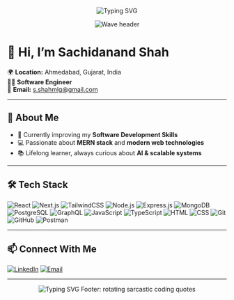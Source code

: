 <!-- Typing SVG Header -->
<p align="center">
  <img src="https://readme-typing-svg.herokuapp.com?font=Fira+Code&size=26&pause=1000&color=00C4FF&center=true&vCenter=true&width=600&lines=Hi%2C%20I'm%20Sachidanand%20Shah%20👋;Software%20Engineer%20from%20India;MERN%20%26%20Next.js%20Developer;Always%20Learning%20New%20Tech" alt="Typing SVG" />
</p>

<!-- Capsule Render Wave Header -->
<p align="center">
  <img src="https://capsule-render.vercel.app/api?type=waving&height=180&text=Sachidanand%20Shah&fontAlign=50&fontAlignY=40&color=gradient&customColorList=0,2,5,10&fontColor=ffffff&fontSize=40&animation=fadeIn" alt="Wave header"/>
</p>

# 👋 Hi, I’m Sachidanand Shah

🌍 **Location:** Ahmedabad, Gujarat, India  
👨‍💻 **Software Engineer**  
📧 **Email:** [s.shahmlg@gmail.com](mailto:s.shahmlg@gmail.com)

---

## 🚀 About Me
- 🌱 Currently improving my **Software Development Skills**  
- 💻 Passionate about **MERN stack** and **modern web technologies**  
- 📚 Lifelong learner, always curious about **AI & scalable systems**  

---

## 🛠 Tech Stack
![React](https://img.shields.io/badge/-React-61DAFB?style=flat&logo=react&logoColor=000)
![Next.js](https://img.shields.io/badge/-Next.js-000?style=flat&logo=next.js&logoColor=fff)
![TailwindCSS](https://img.shields.io/badge/-TailwindCSS-38B2AC?style=flat&logo=tailwind-css&logoColor=fff)
![Node.js](https://img.shields.io/badge/-Node.js-339933?style=flat&logo=node.js&logoColor=fff)
![Express.js](https://img.shields.io/badge/-Express.js-000?style=flat&logo=express&logoColor=fff)
![MongoDB](https://img.shields.io/badge/-MongoDB-4EA94B?style=flat&logo=mongodb&logoColor=fff)
![PostgreSQL](https://img.shields.io/badge/-PostgreSQL-336791?style=flat&logo=postgresql&logoColor=fff)
![GraphQL](https://img.shields.io/badge/-GraphQL-E10098?style=flat&logo=graphql&logoColor=fff)
![JavaScript](https://img.shields.io/badge/-JavaScript-F7DF1E?style=flat&logo=javascript&logoColor=000)
![TypeScript](https://img.shields.io/badge/-TypeScript-3178C6?style=flat&logo=typescript&logoColor=fff)
![HTML](https://img.shields.io/badge/-HTML5-E34F26?style=flat&logo=html5&logoColor=fff)
![CSS](https://img.shields.io/badge/-CSS3-1572B6?style=flat&logo=css3&logoColor=fff)
![Git](https://img.shields.io/badge/-Git-F05032?style=flat&logo=git&logoColor=fff)
![GitHub](https://img.shields.io/badge/-GitHub-181717?style=flat&logo=github&logoColor=fff)
![Postman](https://img.shields.io/badge/-Postman-FF6C37?style=flat&logo=postman&logoColor=fff)

---

## 📫 Connect With Me
[![LinkedIn](https://img.shields.io/badge/LinkedIn-blue?style=flat&logo=linkedin&logoColor=white)](https://www.linkedin.com/in/sachidanand-shah/)
[![Email](https://img.shields.io/badge/Email-D14836?style=flat&logo=gmail&logoColor=white)](mailto:s.shahmlg@gmail.com)

---

<!-- Footer Quote (typing SVG) -->
<p align="center">
  <img
    src="https://readme-typing-svg.herokuapp.com?font=Fira+Code&size=22&duration=3000&pause=1000&color=00C4FF&center=true&vCenter=true&width=800&lines=Code+is+like+humor.+When+you+have+to+explain+it%2C+it%27s+bad.;It%27s+not+a+bug+-+it%27s+an+undocumented+feature.;I+don%27t+always+test+my+code%2C+but+when+I+do%2C+I+do+it+in+production.;My+code+works%3B+I+have+no+idea+why.;99+little+bugs+in+the+code%2C+take+one+down%2C+patch+it+around%2C+127+little+bugs+in+the+code.;git+commit+-m+%22fixed+it%22+-+lies+we+tell+ourselves.;If+at+first+you+don%27t+succeed%2C+call+it+a+prototype.;Ctrl%2BS+is+my+cardio.;Refactoring%3A+turning+working+code+into+better+looking+broken+code.;Debugging%3A+where+you+stare+at+the+code+until+the+bug+admits+its+mistake."
    alt="Typing SVG Footer: rotating sarcastic coding quotes"
  />
</p>


